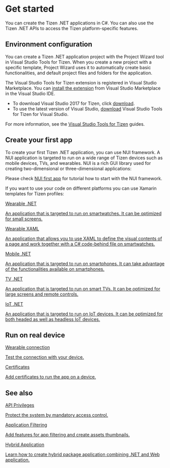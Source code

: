 # Get started

You can create the Tizen .NET applications in C#. You can also use the Tizen .NET APIs to access the Tizen platform-specific features.

## Environment configuration

You can create a Tizen .NET application project with the Project Wizard tool in Visual Studio Tools for Tizen. When you create a new project with a specific template, Project Wizard uses it to automatically create basic functionalities, and default project files and folders for the application.

The Visual Studio Tools for Tizen extension is registered in Visual Studio Marketplace. You can [install the extension](../../vstools/install.md) from Visual Studio Marketplace in the Visual Studio IDE.

- To download Visual Studio 2017 for Tizen, click [download](https://marketplace.visualstudio.com/items?itemName=tizen.VisualStudioToolsforTizen).
- To use the latest version of Visual Studio, [download](https://marketplace.visualstudio.com/items?itemName=tizen.VSToolsforTizen) Visual Studio Tools for Tizen for Visual Studio.

For more information, see the [Visual Studio Tools for Tizen](../../vstools/index.md) guides.

## Create your first app

To create your first Tizen .NET application, you can use NUI framework. A NUI application is targeted to run on a wide range of Tizen devices such as mobile devices, TVs, and wearables. NUI is a rich GUI library used for creating two-dimensional or three-dimensional applications: 

Please check [NUI first app](./first-app.md) for tutorial how to start with the NUI framework.

If you want to use your code on different platforms you can use Xamarin templates for Tizen profiles:

<div class="row cards-container-infra">
    <div class="col col-6">
        <a href="../guides/user-interface/xamarin/wearable/first-app.md" class="card card-infra card-neutral h-100">
            <div class="card-body">
                <p class="h3 card-title">Wearable .NET</p>
                <p class="card-text">An application that is targeted to run on smartwatches. It can be optimized for small screens.</p>
            </div>
        </a>
    </div>
    <div class="col col-6">
        <a href="../guides/user-interface/xamarin/wearable/first-xaml-app.md" class="card card-infra card-neutral h-100">
            <div class="card-body">
                <p class="h3 card-title">Wearable XAML</p>
                <p class="card-text">An application that allows you to use XAML to define the visual contents of a page and work together with a C# code-behind file on smartwatches.</p>
            </div>
        </a>
    </div>
    <div class="col col-6">
        <a href="../guides/user-interface/xamarin/mobile/first-app.md" class="card card-infra card-neutral h-100">
            <div class="card-body">
                <p class="h3 card-title">Mobile .NET</p>
                <p class="card-text">An application that is targeted to run on smartphones. It can take advantage of the functionalities available on smartphones.</p>
            </div>
        </a>
    </div>
    <div class="col col-6">
        <a href="../guides/user-interface/xamarin/tv/first-app.md" class="card card-infra card-neutral h-100">
            <div class="card-body">
                <p class="h3 card-title">TV .NET</p>
                <p class="card-text">An application that is targeted to run on smart TVs. It can be optimized for large screens and remote controls.</p>
            </div>
        </a>
    </div>
    <div class="col col-6">
        <a href="iot/first-app.md" class="card card-infra card-neutral h-100">
            <div class="card-body">
                <p class="h3 card-title">IoT .NET</p>
                <p class="card-text">An application that is targeted to run on IoT devices. It can be optimized for both headed as well as headless IoT devices.</p>
            </div>
        </a>
    </div>
</div>

## Run on real device

<div class="row cards-container-infra">
    <div class="col col-6">
        <a href="wearable-connection/index.md" class="card card-infra card-neutral h-100">
            <div class="card-body">
                <p class="h3 card-title">Wearable connection</p>
                <p class="card-text">Test the connection with your device.</p>
            </div>
        </a>
    </div>
    <div class="col col-6">
        <a href="certificates/index.md" class="card card-infra card-neutral h-100">
            <div class="card-body">
                <p class="h3 card-title">Certificates</p>
                <p class="card-text">Add certificates to run the app on a device.</p>
            </div>
        </a>
    </div>
</div>

## See also

<div class="row cards-container-infra">
    <div class="col col-6">
        <a href="api-privileges.md" class="card card-infra card-neutral h-100">
            <div class="card-body">
                <p class="h3 card-title">API Privileges</p>
                <p class="card-text">Protect the system by mandatory access control.</p>
            </div>
        </a>
    </div>
    <div class="col col-6">
        <a href="application-filtering.md" class="card card-infra card-neutral h-100">
            <div class="card-body">
                <p class="h3 card-title">Application Filtering</p>
                <p class="card-text">Add features for app filtering and create assets thumbnails.</p>
            </div>
        </a>
    </div>
    <div class="col col-6">
        <a href="hybrid-application.md" class="card card-infra card-neutral h-100">
            <div class="card-body">
                <p class="h3 card-title">Hybrid Application</p>
                <p class="card-text">Learn how to create hybrid package application combining .NET and Web application.</p>
            </div>
        </a>
    </div>
</div>

